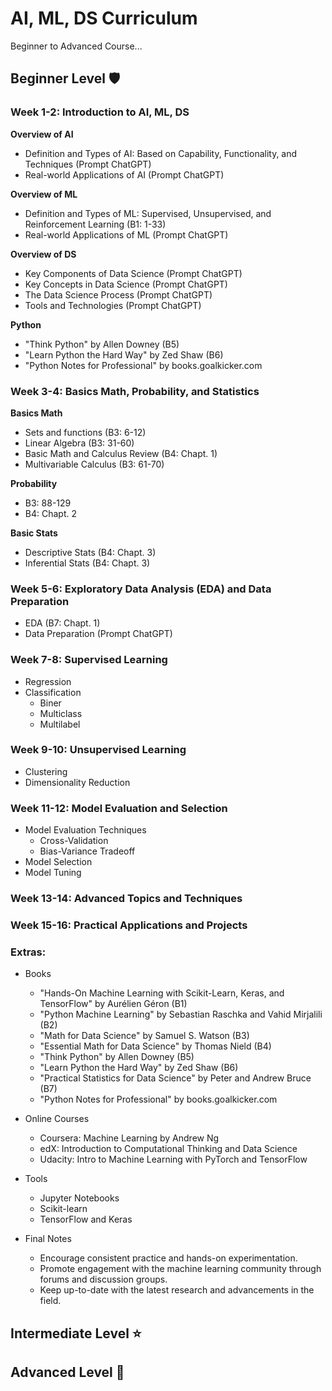 
# AI, ML, DS Curriculum

Beginner to Advanced Course...


## Beginner Level 🛡️

### Week 1-2: Introduction to AI, ML, DS

**Overview of AI**
- Definition and Types of AI: Based on Capability, Functionality, and Techniques (Prompt ChatGPT)
- Real-world Applications of AI (Prompt ChatGPT)

**Overview of ML**
- Definition and Types of ML: Supervised, Unsupervised, and Reinforcement Learning (B1: 1-33)
- Real-world Applications of ML (Prompt ChatGPT)

**Overview of DS**
- Key Components of Data Science (Prompt ChatGPT)
- Key Concepts in Data Science (Prompt ChatGPT)
- The Data Science Process (Prompt ChatGPT)
- Tools and Technologies (Prompt ChatGPT)

**Python**
- "Think Python" by Allen Downey (B5)
- "Learn Python the Hard Way" by Zed Shaw (B6)
- "Python Notes for Professional" by books.goalkicker.com



### Week 3-4: Basics Math, Probability, and Statistics

**Basics Math**
- Sets and functions (B3: 6-12)
- Linear Algebra (B3: 31-60)
- Basic Math and Calculus Review (B4: Chapt. 1)
- Multivariable Calculus (B3: 61-70)

**Probability**
- B3: 88-129 
- B4: Chapt. 2

**Basic Stats**
- Descriptive Stats (B4: Chapt. 3)
- Inferential Stats (B4: Chapt. 3)


### Week 5-6: Exploratory Data Analysis (EDA) and Data Preparation
- EDA (B7: Chapt. 1)
- Data Preparation (Prompt ChatGPT)

### Week 7-8: Supervised Learning
- Regression
- Classification
  - Biner
  - Multiclass
  - Multilabel

### Week 9-10: Unsupervised Learning
- Clustering
- Dimensionality Reduction

### Week 11-12: Model Evaluation and Selection
- Model Evaluation Techniques
  - Cross-Validation
  - Bias-Variance Tradeoff
- Model Selection
- Model Tuning

### Week 13-14: Advanced Topics and Techniques

### Week 15-16: Practical Applications and Projects


### Extras:

* Books
    - "Hands-On Machine Learning with Scikit-Learn, Keras, and TensorFlow" by Aurélien Géron (B1)
    - "Python Machine Learning" by Sebastian Raschka and Vahid Mirjalili (B2)
    - "Math for Data Science" by Samuel S. Watson (B3)
    - "Essential Math for Data Science" by Thomas Nield (B4)
    - "Think Python" by Allen Downey (B5)
    - "Learn Python the Hard Way" by Zed Shaw (B6)
    - "Practical Statistics for Data Science" by Peter and Andrew Bruce (B7)
    - "Python Notes for Professional" by books.goalkicker.com
* Online Courses
    - Coursera: Machine Learning by Andrew Ng
    - edX: Introduction to Computational Thinking and Data Science
    - Udacity: Intro to Machine Learning with PyTorch and TensorFlow

* Tools
    - Jupyter Notebooks
    - Scikit-learn
    - TensorFlow and Keras
      
* Final Notes
    - Encourage consistent practice and hands-on experimentation.
    - Promote engagement with the machine learning community through forums and discussion groups.
    - Keep up-to-date with the latest research and advancements in the field.

## Intermediate Level ⭐

## Advanced Level 🏅
